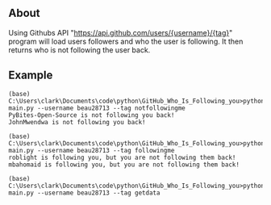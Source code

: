 ## About

Using Githubs API "https://api.github.com/users/{username}/{tag}" program will load users followers
and who the user is following. It then returns who is not following the user back.

## Example

```
(base) C:\Users\clark\Documents\code\python\GitHub_Who_Is_Following_you>python main.py --username beau28713 --tag notfollowingme
PyBites-Open-Source is not following you back!
JohnMwendwa is not following you back!

(base) C:\Users\clark\Documents\code\python\GitHub_Who_Is_Following_you>python main.py --username beau28713 --tag followingme
roblight is following you, but you are not following them back!
mbahomaid is following you, but you are not following them back!

(base) C:\Users\clark\Documents\code\python\GitHub_Who_Is_Following_you>python main.py --username beau28713 --tag getdata
```

